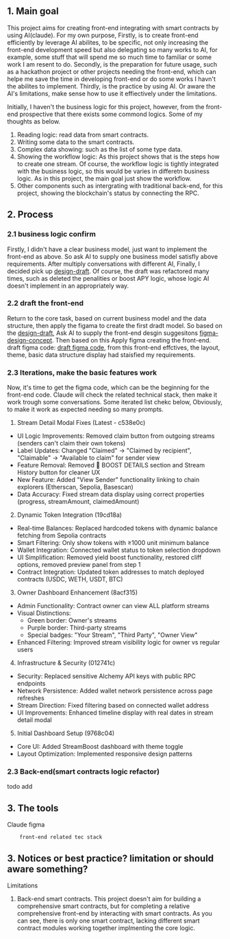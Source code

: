 ## 1. Main goal

This project aims for creating front-end integrating with smart contracts by using AI(claude). For my own purpose, Firstly, is to create front-end efficiently by leverage AI abilites, to be specific, not only increasing the front-end development speed but also delegating so many works to AI, for example, some stuff that will spend me so much time to familiar or some work I am resent to do. Secondly, is the preparation for future usage, such as a hackathon project or other projects needing the front-end, which can helpe me save the time in developing front-end or do some works I havn't the abilites to implement. Thirdly, is the practice by using AI. Or aware the AI's limitations, make sense how to use it effiectively under the limitations.

Initially, I haven't the business logic for this project, however, from the front-end prospective that there exists some commond logics. Some of my thoughts as below.

1. Reading logic: read data from smart contracts.
2. Writing some data to the smart contracts.
3. Complex data showing: such as the list of some type data.
4. Showing the workflow logic: As this project shows that is the steps how to create one stream. Of course, the workflow logic is tightly integrated with the business logic, so this would be varies in differetn business logic. As in this project, the main goal just show the workflow.
5. Other components such as intergrating with traditional back-end, for this project, showing the blockchain's status by connecting the RPC.

## 2. Process

### 2.1 business logic confirm

Firstly, I didn't have a clear business model, just want to implement the front-end as above. So ask AI to supply one business model satisfly above requirements. After multiply conversations with different AI, Finally, I decided pick up [design-draft](design-draft.md). Of course, the draft was refactored many times, such as deleted the penalities or boost APY logic, whose logic AI doesn't implement in an appropriately way.

### 2.2 draft the front-end

Return to the core task, based on current business model and the data structure, then apply the figama to create the first dradt model. So based on the [design-draft](design-draft.md), Ask AI to supply the front-end desgin suggesitons [figma-design-concept](figma-design-concept.md). Then based on this Apply figma creating the front-end.
draft figma code:
[draft figma code](https://www.figma.com/make/QDPHHU04yXYiwjSxBL7gg0/Dashboard-Layout-Design?node-id=0-4&t=Rd0jeIwtrvzGD3uF-1), from this front-end effctives, the layout, theme, basic data structure display had staisfied my requirements.

### 2.3 Iterations, make the basic features work

Now, it's time to get the figma code, which can be the beginning for the front-end code. Claude will check the related technical stack, then make it work trough some conversations.
Some iterated list chekc below, Obviously, to make it work as expected needing so many prompts.

1. Stream Detail Modal Fixes (Latest - c538e0c)

- UI Logic Improvements: Removed claim button from outgoing streams (senders can't claim their own tokens)
- Label Updates: Changed "Claimed" → "Claimed by recipient", "Claimable" → "Available to claim" for sender view
- Feature Removal: Removed 🚀 BOOST DETAILS section and Stream History button for cleaner UX
- New Feature: Added "View Sender" functionality linking to chain explorers (Etherscan, Sepolia, Basescan)
- Data Accuracy: Fixed stream data display using correct properties (progress, streamAmount, claimedAmount)

2. Dynamic Token Integration (19cd18a)

- Real-time Balances: Replaced hardcoded tokens with dynamic balance fetching from Sepolia contracts
- Smart Filtering: Only show tokens with ≥1000 unit minimum balance
- Wallet Integration: Connected wallet status to token selection dropdown
- UI Simplification: Removed yield boost functionality, restored cliff options, removed preview panel from step 1
- Contract Integration: Updated token addresses to match deployed contracts (USDC, WETH, USDT, BTC)

3. Owner Dashboard Enhancement (8acf315)

- Admin Functionality: Contract owner can view ALL platform streams
- Visual Distinctions:
  - Green border: Owner's streams
  - Purple border: Third-party streams
  - Special badges: "Your Stream", "Third Party", "Owner View"
- Enhanced Filtering: Improved stream visibility logic for owner vs regular users

4. Infrastructure & Security (012741c)

- Security: Replaced sensitive Alchemy API keys with public RPC endpoints
- Network Persistence: Added wallet network persistence across page refreshes
- Stream Direction: Fixed filtering based on connected wallet address
- UI Improvements: Enhanced timeline display with real dates in stream detail modal

5. Initial Dashboard Setup (9768c04)

- Core UI: Added StreamBoost dashboard with theme toggle
- Layout Optimization: Implemented responsive design patterns

### 2.3 Back-end(smart contracts logic refactor)

todo add

## 3. The tools

Claude
figma

        front-end related tec stack

## 3. Notices or best practice? limitation or should aware something?

Limitations

1. Back-end
   smart contracts.
   This project doesn't aim for building a comprehensive smart contracts, but for completing a relative comprehensive front-end by interacting with smart contracts. As you can see, there is only one smart contract, lacking different smart contract modules working together implmenting the core logic.
